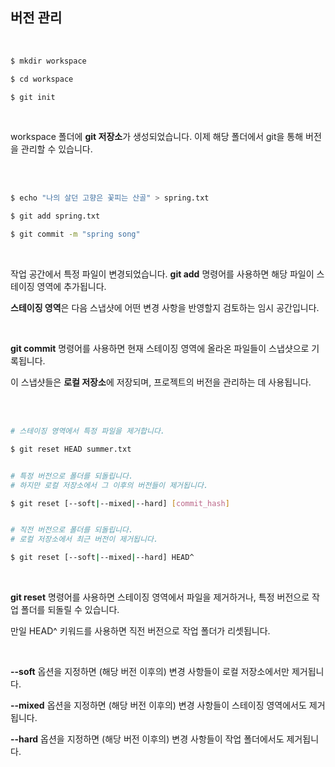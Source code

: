 <h2>버전 관리</h2>

<br>   

```bash
$ mkdir workspace

$ cd workspace

$ git init
```

<br>   

<p>workspace 폴더에 <b>git 저장소</b>가 생성되었습니다. 이제 해당 폴더에서 git을 통해 버전을 관리할 수 있습니다.</p>

<br>   
<br>   

```bash
$ echo "나의 살던 고향은 꽃피는 산골" > spring.txt

$ git add spring.txt

$ git commit -m "spring song"
```

<br>   

<p>작업 공간에서 특정 파일이 변경되었습니다. <b>git add</b> 명령어를 사용하면 해당 파일이 스테이징 영역에 추가됩니다.</p>
<p><b>스테이징 영역</b>은 다음 스냅샷에 어떤 변경 사항을 반영할지 검토하는 임시 공간입니다.</p>

<br>   

<p><b>git commit</b> 명령어를 사용하면 현재 스테이징 영역에 올라온 파일들이 스냅샷으로 기록됩니다.</p>
<p>이 스냅샷들은 <b>로컬 저장소</b>에 저장되며, 프로젝트의 버전을 관리하는 데 사용됩니다.</p>

<br>   
<br>   

```bash
# 스테이징 영역에서 특정 파일을 제거합니다.

$ git reset HEAD summer.txt


# 특정 버전으로 폴더를 되돌립니다.
# 하지만 로컬 저장소에서 그 이후의 버전들이 제거됩니다.

$ git reset [--soft|--mixed|--hard] [commit_hash]


# 직전 버전으로 폴더를 되돌립니다.
# 로컬 저장소에서 최근 버전이 제거됩니다.

$ git reset [--soft|--mixed|--hard] HEAD^
```

<br>   

<p><b>git reset</b> 명령어를 사용하면 스테이징 영역에서 파일을 제거하거나, 특정 버전으로 작업 폴더를 되돌릴 수 있습니다.</p>
<p>만일 HEAD^ 키워드를 사용하면 직전 버전으로 작업 폴더가 리셋됩니다.</p>

<br>   

<p><b>--soft</b> 옵션을 지정하면 (해당 버전 이후의) 변경 사항들이 로컬 저장소에서만 제거됩니다.</p>
<p><b>--mixed</b> 옵션을 지정하면 (해당 버전 이후의) 변경 사항들이 스테이징 영역에서도 제거됩니다.</p>
<p><b>--hard</b> 옵션을 지정하면 (해당 버전 이후의) 변경 사항들이 작업 폴더에서도 제거됩니다.</p>
